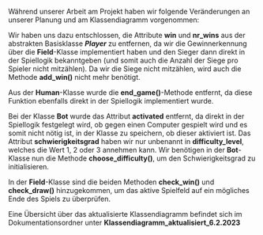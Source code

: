 Während unserer Arbeit am Projekt haben wir folgende Veränderungen an unserer Planung und am Klassendiagramm vorgenommen:

Wir haben uns dazu entschlossen, die Attribute **win** und **nr_wins** aus der abstrakten Basisklasse ***Player*** zu entfernen, da wir die Gewinnerkennung über die **Field**-Klasse implementiert haben und den Sieger dann direkt in der Spiellogik bekanntgeben (und somit auch die Anzahl der Siege pro Spieler nicht mitzählen).
Da wir die Siege nicht mitzählen, wird auch die Methode **add_win()** nicht mehr benötigt.

Aus der **Human**-Klasse wurde die **end_game()**-Methode entfernt, da diese Funktion ebenfalls direkt in der Spiellogik implementiert wurde.

Bei der Klasse **Bot** wurde das Attribut **activated** entfernt, da direkt in der Spiellogik festgelegt wird, ob gegen einen Computer gespielt wird und es somit nicht nötig ist, in der Klasse zu speichern, ob dieser aktiviert ist. Das Attribut **schwierigkeitsgrad** haben wir nur unbenannt in **difficulty_level**, welches die Wert 1, 2 oder 3 annehmen kann.
Wir benötigen in der **Bot**-Klasse nun die Methode **choose_difficulty()**, um den Schwierigkeitsgrad zu initialisieren.

In der **Field**-Klasse sind die beiden Methoden **check_win()** und **check_draw()** hinzugekommen, um das aktive Spielfeld auf ein mögliches Ende des Spiels zu überprüfen.

Eine Übersicht über das aktualisierte Klassendiagramm befindet sich im Dokumentationsordner unter **Klassendiagramm_aktualisiert_6.2.2023**
